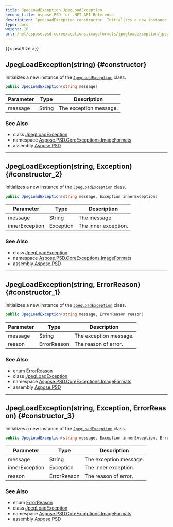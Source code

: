 ```yaml
---
title: JpegLoadException.JpegLoadException
second_title: Aspose.PSD for .NET API Reference
description: JpegLoadException constructor. Initializes a new instance of the JpegLoadException class
type: docs
weight: 10
url: /net/aspose.psd.coreexceptions.imageformats/jpegloadexception/jpegloadexception/
---
```

{{< psd/tize >}}
## JpegLoadException(string) {#constructor}

Initializes a new instance of the [`JpegLoadException`](../) class.

```csharp
public JpegLoadException(string message)
```

| Parameter | Type | Description |
| --- | --- | --- |
| message | String | The exception message. |

### See Also

* class [JpegLoadException](../)
* namespace [Aspose.PSD.CoreExceptions.ImageFormats](../../../aspose.psd.coreexceptions.imageformats/)
* assembly [Aspose.PSD](../../../)

---

## JpegLoadException(string, Exception) {#constructor_2}

Initializes a new instance of the [`JpegLoadException`](../) class.

```csharp
public JpegLoadException(string message, Exception innerException)
```

| Parameter | Type | Description |
| --- | --- | --- |
| message | String | The message. |
| innerException | Exception | The inner exception. |

### See Also

* class [JpegLoadException](../)
* namespace [Aspose.PSD.CoreExceptions.ImageFormats](../../../aspose.psd.coreexceptions.imageformats/)
* assembly [Aspose.PSD](../../../)

---

## JpegLoadException(string, ErrorReason) {#constructor_1}

Initializes a new instance of the [`JpegLoadException`](../) class.

```csharp
public JpegLoadException(string message, ErrorReason reason)
```

| Parameter | Type | Description |
| --- | --- | --- |
| message | String | The exception message. |
| reason | ErrorReason | The reason of error. |

### See Also

* enum [ErrorReason](../../jpegloadexception.errorreason/)
* class [JpegLoadException](../)
* namespace [Aspose.PSD.CoreExceptions.ImageFormats](../../../aspose.psd.coreexceptions.imageformats/)
* assembly [Aspose.PSD](../../../)

---

## JpegLoadException(string, Exception, ErrorReason) {#constructor_3}

Initializes a new instance of the [`JpegLoadException`](../) class.

```csharp
public JpegLoadException(string message, Exception innerException, ErrorReason reason)
```

| Parameter | Type | Description |
| --- | --- | --- |
| message | String | The exception message. |
| innerException | Exception | The inner exception. |
| reason | ErrorReason | The reason of error. |

### See Also

* enum [ErrorReason](../../jpegloadexception.errorreason/)
* class [JpegLoadException](../)
* namespace [Aspose.PSD.CoreExceptions.ImageFormats](../../../aspose.psd.coreexceptions.imageformats/)
* assembly [Aspose.PSD](../../../)


